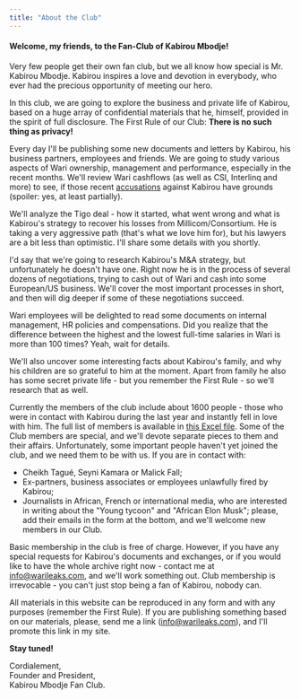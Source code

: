 ```yaml
---
title: "About the Club"
---
```


#### Welcome, my friends, to the Fan-Club of Kabirou Mbodje!

Very few people get their own fan club, but we all know how special is Mr. Kabirou Mbodje. Kabirou inspires a love and devotion in everybody, who ever had the precious opportunity of meeting our hero.

In this club, we are going to explore the business and private life of Kabirou, based on a huge array of confidential materials that he, himself, provided in the spirit of full disclosure. The First Rule of our Club: **There is no such thing as privacy!**

Every day I'll be publishing some new documents and letters by Kabirou, his business partners, employees and friends. We are going to study various aspects of Wari ownership, management and performance, especially in the recent months. We'll review Wari cashflows (as well as CSI, Interlinq and more) to see, if those recent [accusations](https://letemoin.net/2018/04/09/finance-digitale-bceao-couvre-t-kabirou-mbodj-de-wari/) against Kabirou have grounds (spoiler: yes, at least partially).

We'll analyze the Tigo deal - how it started, what went wrong and what is Kabirou's strategy to recover his losses from Millicom/Consortium. He is taking a very aggressive path (that's what we love him for), but his lawyers are a bit less than optimistic. I'll share some details with you shortly.

I'd say that we're going to research Kabirou's M&A strategy, but unfortunately he doesn't have one. Right now he is in the process of several dozens of negotiations, trying to cash out of Wari and cash into some European/US business. We'll cover the most important processes in short, and then will dig deeper if some of these negotiations succeed.

Wari employees will be delighted to read some documents on internal management, HR policies and compensations. Did you realize that the difference between the highest and the lowest full-time salaries in Wari is more than 100 times? Yeah, wait for details.

We'll also uncover some interesting facts about Kabirou's family, and why his children are so grateful to him at the moment. Apart from family he also has some secret private life - but you remember the First Rule - so we'll research that as well.

Currently the members of the club include about 1600 people - those who were in contact with Kabirou during the last year and instantly fell in love with him. The full list of members is available in [this Excel file](). Some of the Club members are special, and we'll devote separate pieces to them and their affairs.
Unfortunately, some important people haven't yet joined the club, and we need them to be with us. If you are in contact with:
- Cheikh Tagué, Seyni Kamara or Malick Fall;
- Ex-partners, business associates or employees unlawfully fired by Kabirou;
- Journalists in African, French or international media, who are interested in writing about the "Young tycoon" and "African Elon Musk";
please, add their emails in the form at the bottom, and we'll welcome new members in our Club.

Basic membership in the club is free of charge. However, if you have any special requests for Kabirou's documents and exchanges, or if you would like to have the whole archive right now - contact me at info@warileaks.com, and we'll work something out. Club membership is irrevocable - you can't just stop being a fan of Kabirou, nobody can.

All materials in this website can be reproduced in any form and with any purposes (remember the First Rule). If you are publishing something based on our materials, please, send me a link (info@warileaks.com), and I'll promote this link in my site.

**Stay tuned!**

Cordialement, <br/>Founder and President,<br/>Kabirou Mbodje Fan Club.

